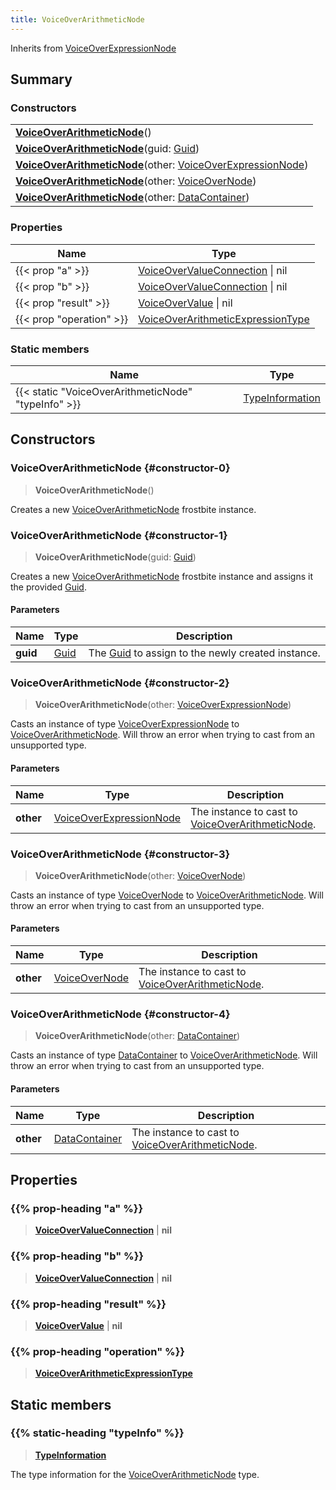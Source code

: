 ```yaml
---
title: VoiceOverArithmeticNode
---
```


Inherits from [VoiceOverExpressionNode](/vext/ref/fb/voiceoverexpressionnode)

## Summary

### Constructors

|  |
| --- |
| **[VoiceOverArithmeticNode](#constructor-0)**() |
| **[VoiceOverArithmeticNode](#constructor-1)**(guid: [Guid](/vext/ref/shared/type/guid)) |
| **[VoiceOverArithmeticNode](#constructor-2)**(other: [VoiceOverExpressionNode](/vext/ref/fb/voiceoverexpressionnode)) |
| **[VoiceOverArithmeticNode](#constructor-3)**(other: [VoiceOverNode](/vext/ref/fb/voiceovernode)) |
| **[VoiceOverArithmeticNode](#constructor-4)**(other: [DataContainer](/vext/ref/shared/type/datacontainer)) |

### Properties

| Name | Type |
| ---- | ---- |
| {{< prop "a" >}} | [VoiceOverValueConnection](/vext/ref/fb/voiceovervalueconnection) \| nil |
| {{< prop "b" >}} | [VoiceOverValueConnection](/vext/ref/fb/voiceovervalueconnection) \| nil |
| {{< prop "result" >}} | [VoiceOverValue](/vext/ref/fb/voiceovervalue) \| nil |
| {{< prop "operation" >}} | [VoiceOverArithmeticExpressionType](/vext/ref/fb/voiceoverarithmeticexpressiontype) |

### Static members

| Name | Type |
| ---- | ---- |
| {{< static "VoiceOverArithmeticNode" "typeInfo" >}} | [TypeInformation](/vext/ref/shared/type/typeinformation) |

## Constructors

### VoiceOverArithmeticNode {#constructor-0}

> **VoiceOverArithmeticNode**()

Creates a new [VoiceOverArithmeticNode](/vext/ref/fb/voiceoverarithmeticnode) frostbite instance.

### VoiceOverArithmeticNode {#constructor-1}

> **VoiceOverArithmeticNode**(guid: [Guid](/vext/ref/shared/type/guid))

Creates a new [VoiceOverArithmeticNode](/vext/ref/fb/voiceoverarithmeticnode) frostbite instance and assigns it the provided [Guid](/vext/ref/shared/type/guid).

#### Parameters

| Name | Type | Description |
| ---- | ---- | ----------- |
| **guid** | [Guid](/vext/ref/shared/type/guid) | The [Guid](/vext/ref/shared/type/guid) to assign to the newly created instance. |

### VoiceOverArithmeticNode {#constructor-2}

> **VoiceOverArithmeticNode**(other: [VoiceOverExpressionNode](/vext/ref/fb/voiceoverexpressionnode))

Casts an instance of type [VoiceOverExpressionNode](/vext/ref/fb/voiceoverexpressionnode) to [VoiceOverArithmeticNode](/vext/ref/fb/voiceoverarithmeticnode). Will throw an error when trying to cast from an unsupported type.

#### Parameters

| Name | Type | Description |
| ---- | ---- | ----------- |
| **other** | [VoiceOverExpressionNode](/vext/ref/fb/voiceoverexpressionnode) | The instance to cast to [VoiceOverArithmeticNode](/vext/ref/fb/voiceoverarithmeticnode). |

### VoiceOverArithmeticNode {#constructor-3}

> **VoiceOverArithmeticNode**(other: [VoiceOverNode](/vext/ref/fb/voiceovernode))

Casts an instance of type [VoiceOverNode](/vext/ref/fb/voiceovernode) to [VoiceOverArithmeticNode](/vext/ref/fb/voiceoverarithmeticnode). Will throw an error when trying to cast from an unsupported type.

#### Parameters

| Name | Type | Description |
| ---- | ---- | ----------- |
| **other** | [VoiceOverNode](/vext/ref/fb/voiceovernode) | The instance to cast to [VoiceOverArithmeticNode](/vext/ref/fb/voiceoverarithmeticnode). |

### VoiceOverArithmeticNode {#constructor-4}

> **VoiceOverArithmeticNode**(other: [DataContainer](/vext/ref/shared/type/datacontainer))

Casts an instance of type [DataContainer](/vext/ref/shared/type/datacontainer) to [VoiceOverArithmeticNode](/vext/ref/fb/voiceoverarithmeticnode). Will throw an error when trying to cast from an unsupported type.

#### Parameters

| Name | Type | Description |
| ---- | ---- | ----------- |
| **other** | [DataContainer](/vext/ref/shared/type/datacontainer) | The instance to cast to [VoiceOverArithmeticNode](/vext/ref/fb/voiceoverarithmeticnode). |

## Properties

### {{% prop-heading "a" %}}

> **[VoiceOverValueConnection](/vext/ref/fb/voiceovervalueconnection)** \| **nil**

### {{% prop-heading "b" %}}

> **[VoiceOverValueConnection](/vext/ref/fb/voiceovervalueconnection)** \| **nil**

### {{% prop-heading "result" %}}

> **[VoiceOverValue](/vext/ref/fb/voiceovervalue)** \| **nil**

### {{% prop-heading "operation" %}}

> **[VoiceOverArithmeticExpressionType](/vext/ref/fb/voiceoverarithmeticexpressiontype)**

## Static members

### {{% static-heading "typeInfo" %}}

> **[TypeInformation](/vext/ref/shared/type/typeinformation)**

The type information for the [VoiceOverArithmeticNode](/vext/ref/fb/voiceoverarithmeticnode) type.

